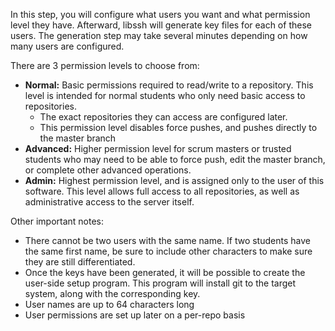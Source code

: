 In this step, you will configure what users you want and what permission level they have. Afterward, libssh will
generate key files for each of these users. The generation step may take several minutes depending on how many users are
configured.

There are 3 permission levels to choose from:
* __Normal:__ Basic permissions required to read/write to a repository. This level is intended for normal students who
  only need basic access to repositories.
    * The exact repositories they can access are configured later.
    * This permission level disables force pushes, and pushes directly to the master branch
* __Advanced:__ Higher permission level for scrum masters or trusted students who may need to be able to force push, edit
  the master branch, or complete other advanced operations.
* __Admin:__ Highest permission level, and is assigned only to the user of this software. This level allows full access to
  all repositories, as well as administrative access to the server itself.

Other important notes:
* There cannot be two users with the same name. If two students have the same first name, be sure to include other
  characters to make sure they are still differentiated.
* Once the keys have been generated, it will be possible to create the user-side setup program. This program will
  install git to the target system, along with the corresponding key.
* User names are up to 64 characters long
* User permissions are set up later on a per-repo basis
